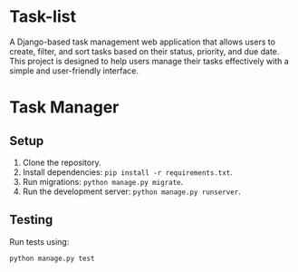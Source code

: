 # Task-list
A Django-based task management web application that allows users to create, filter, and sort tasks based on their status, priority, and due date. This project is designed to help users manage their tasks effectively with a simple and user-friendly interface.
# Task Manager

## Setup

1. Clone the repository.
2. Install dependencies: `pip install -r requirements.txt`.
3. Run migrations: `python manage.py migrate`.
4. Run the development server: `python manage.py runserver`.

## Testing

Run tests using:

```bash
python manage.py test
